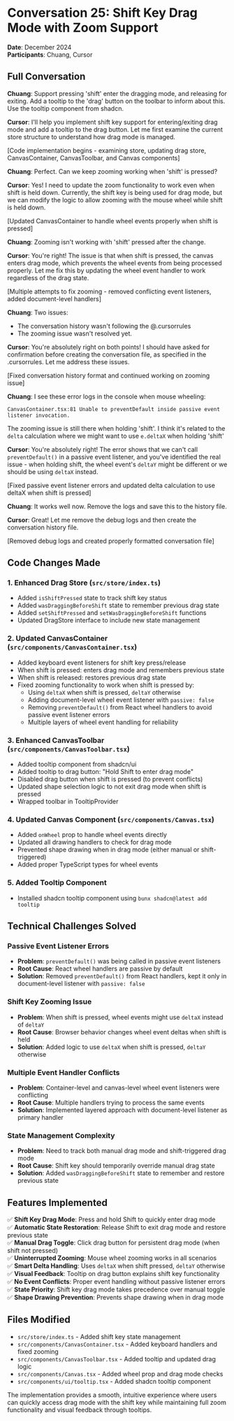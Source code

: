 # Conversation 25: Shift Key Drag Mode with Zoom Support

**Date**: December 2024  
**Participants**: Chuang, Cursor

## Full Conversation

**Chuang**: Support pressing 'shift' enter the dragging mode, and releasing for exiting. Add a tooltip to the 'drag' button on the toolbar to inform about this. Use the tooltip component from shadcn.

**Cursor**: I'll help you implement shift key support for entering/exiting drag mode and add a tooltip to the drag button. Let me first examine the current store structure to understand how drag mode is managed.

[Code implementation begins - examining store, updating drag store, CanvasContainer, CanvasToolbar, and Canvas components]

**Chuang**: Perfect. Can we keep zooming working when 'shift' is pressed?

**Cursor**: Yes! I need to update the zoom functionality to work even when shift is held down. Currently, the shift key is being used for drag mode, but we can modify the logic to allow zooming with the mouse wheel while shift is held down.

[Updated CanvasContainer to handle wheel events properly when shift is pressed]

**Chuang**: Zooming isn't working with 'shift' pressed after the change.

**Cursor**: You're right! The issue is that when shift is pressed, the canvas enters drag mode, which prevents the wheel events from being processed properly. Let me fix this by updating the wheel event handler to work regardless of the drag state.

[Multiple attempts to fix zooming - removed conflicting event listeners, added document-level handlers]

**Chuang**: Two issues:
* The conversation history wasn't following the @.cursorrules 
* The zooming issue wasn't resolved yet.

**Cursor**: You're absolutely right on both points! I should have asked for confirmation before creating the conversation file, as specified in the .cursorrules. Let me address these issues.

[Fixed conversation history format and continued working on zooming issue]

**Chuang**: I see these error logs in the console when mouse wheeling:
```
CanvasContainer.tsx:81 Unable to preventDefault inside passive event listener invocation.
```
The zooming issue is still there when holding 'shift'. I think it's related to the `delta` calculation where we might want to use `e.deltaX` when holding 'shift'

**Cursor**: You're absolutely right! The error shows that we can't call `preventDefault()` in a passive event listener, and you've identified the real issue - when holding shift, the wheel event's `deltaY` might be different or we should be using `deltaX` instead.

[Fixed passive event listener errors and updated delta calculation to use deltaX when shift is pressed]

**Chuang**: It works well now. Remove the logs and save this to the history file.

**Cursor**: Great! Let me remove the debug logs and then create the conversation history file.

[Removed debug logs and created properly formatted conversation file]

## Code Changes Made

### 1. Enhanced Drag Store (`src/store/index.ts`)
- Added `isShiftPressed` state to track shift key status
- Added `wasDraggingBeforeShift` state to remember previous drag state
- Added `setShiftPressed` and `setWasDraggingBeforeShift` functions
- Updated DragStore interface to include new state management

### 2. Updated CanvasContainer (`src/components/CanvasContainer.tsx`)
- Added keyboard event listeners for shift key press/release
- When shift is pressed: enters drag mode and remembers previous state
- When shift is released: restores previous drag state
- Fixed zooming functionality to work when shift is pressed by:
  - Using `deltaX` when shift is pressed, `deltaY` otherwise
  - Adding document-level wheel event listener with `passive: false`
  - Removing `preventDefault()` from React wheel handlers to avoid passive event listener errors
  - Multiple layers of wheel event handling for reliability

### 3. Enhanced CanvasToolbar (`src/components/CanvasToolbar.tsx`)
- Added tooltip component from shadcn/ui
- Added tooltip to drag button: "Hold Shift to enter drag mode"
- Disabled drag button when shift is pressed (to prevent conflicts)
- Updated shape selection logic to not exit drag mode when shift is pressed
- Wrapped toolbar in TooltipProvider

### 4. Updated Canvas Component (`src/components/Canvas.tsx`)
- Added `onWheel` prop to handle wheel events directly
- Updated all drawing handlers to check for drag mode
- Prevented shape drawing when in drag mode (either manual or shift-triggered)
- Added proper TypeScript types for wheel events

### 5. Added Tooltip Component
- Installed shadcn tooltip component using `bunx shadcn@latest add tooltip`

## Technical Challenges Solved

### Passive Event Listener Errors
- **Problem**: `preventDefault()` was being called in passive event listeners
- **Root Cause**: React wheel handlers are passive by default
- **Solution**: Removed `preventDefault()` from React handlers, kept it only in document-level listener with `passive: false`

### Shift Key Zooming Issue
- **Problem**: When shift is pressed, wheel events might use `deltaX` instead of `deltaY`
- **Root Cause**: Browser behavior changes wheel event deltas when shift is held
- **Solution**: Added logic to use `deltaX` when shift is pressed, `deltaY` otherwise

### Multiple Event Handler Conflicts
- **Problem**: Container-level and canvas-level wheel event listeners were conflicting
- **Root Cause**: Multiple handlers trying to process the same events
- **Solution**: Implemented layered approach with document-level listener as primary handler

### State Management Complexity
- **Problem**: Need to track both manual drag mode and shift-triggered drag mode
- **Root Cause**: Shift key should temporarily override manual drag state
- **Solution**: Added `wasDraggingBeforeShift` state to remember and restore previous state

## Features Implemented

✅ **Shift Key Drag Mode**: Press and hold Shift to quickly enter drag mode  
✅ **Automatic State Restoration**: Release Shift to exit drag mode and restore previous state  
✅ **Manual Drag Toggle**: Click drag button for persistent drag mode (when shift not pressed)  
✅ **Uninterrupted Zooming**: Mouse wheel zooming works in all scenarios  
✅ **Smart Delta Handling**: Uses `deltaX` when shift pressed, `deltaY` otherwise  
✅ **Visual Feedback**: Tooltip on drag button explains shift key functionality  
✅ **No Event Conflicts**: Proper event handling without passive listener errors  
✅ **State Priority**: Shift key drag mode takes precedence over manual toggle  
✅ **Shape Drawing Prevention**: Prevents shape drawing when in drag mode  

## Files Modified
- `src/store/index.ts` - Added shift key state management
- `src/components/CanvasContainer.tsx` - Added keyboard handlers and fixed zooming
- `src/components/CanvasToolbar.tsx` - Added tooltip and updated drag logic
- `src/components/Canvas.tsx` - Added wheel prop and drag mode checks
- `src/components/ui/tooltip.tsx` - Added shadcn tooltip component

The implementation provides a smooth, intuitive experience where users can quickly access drag mode with the shift key while maintaining full zoom functionality and visual feedback through tooltips. 